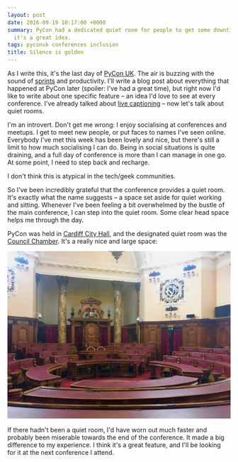 ```yaml
---
layout: post
date: 2016-09-19 10:17:00 +0000
summary: PyCon had a dedicated quiet room for people to get some downtime, and I think
  it's a great idea.
tags: pyconuk conferences inclusion
title: Silence is golden
---
```


As I write this, it's the last day of [PyCon UK](http://2016.pyconuk.org/).
The air is buzzing with the sound of [sprints](http://2016.pyconuk.org/what-are-sprints/) and productivity.
I'll write a blog post about everything that happened at PyCon later (spoiler: I've had a great time), but right now I'd like to write about one specific feature – an idea I'd love to see at every conference.
I've already talked about [live captioning](/2016/09/speech-to-text/) – now let's talk about quiet rooms.

I'm an introvert.
Don't get me wrong: I enjoy socialising at conferences and meetups.
I get to meet new people, or put faces to names I've seen online.
Everybody I've met this week has been lovely and nice, but there's still a limit to how much socialising I can do.
Being in social situations is quite draining, and a full day of conference is more than I can manage in one go.
At some point, I need to step back and recharge.

I don't think this is atypical in the tech/geek communities.

So I've been incredibly grateful that the conference provides a quiet room.
It's exactly what the name suggests – a space set aside for quiet working and sitting.
Whenever I've been feeling a bit overwhelmed by the bustle of the main conference, I can step into the quiet room.
Some clear head space helps me through the day.

PyCon was held in [Cardiff City Hall](https://en.wikipedia.org/wiki/City_Hall,_Cardiff), and the designated quiet room was the [Council Chamber](https://en.wikipedia.org/wiki/City_Hall,_Cardiff#Council_Chamber).
It's a really nice and large space:

![The council chamber at Cardiff City Hall](/images/2016/council-chamber.jpg)

If there hadn't been a quiet room, I'd have worn out much faster and probably been miserable towards the end of the conference.
It made a big difference to my experience.
I think it's a great feature, and I'll be looking for it at the next conference I attend.